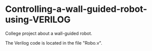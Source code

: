 # Controlling-a-wall-guided-robot-using-VERILOG
College project about a wall-guided robot.

The Verilog code is located in the file "Robo.v".

